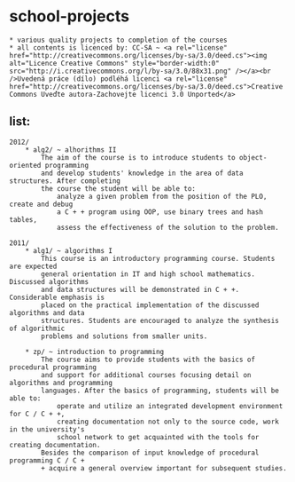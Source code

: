 school-projects
===============

    * various quality projects to completion of the courses
    * all contents is licenced by: CC-SA ~ <a rel="license" href="http://creativecommons.org/licenses/by-sa/3.0/deed.cs"><img alt="Licence Creative Commons" style="border-width:0" src="http://i.creativecommons.org/l/by-sa/3.0/88x31.png" /></a><br />Uvedená práce (dílo) podléhá licenci <a rel="license" href="http://creativecommons.org/licenses/by-sa/3.0/deed.cs">Creative Commons Uveďte autora-Zachovejte licenci 3.0 Unported</a>

list:
-----

    2012/
        * alg2/ ~ alhorithms II
            The aim of the course is to introduce students to object-oriented programming
            and develop students' knowledge in the area of data structures. After completing
            the course the student will be able to:
                analyze a given problem from the position of the PLO, create and debug
                a C + + program using OOP, use binary trees and hash tables,
                assess the effectiveness of the solution to the problem.

    2011/
        * alg1/ ~ algorithms I
            This course is an introductory programming course. Students are expected
            general orientation in IT and high school mathematics. Discussed algorithms
            and data structures will be demonstrated in C + +. Considerable emphasis is
            placed on the practical implementation of the discussed algorithms and data
            structures. Students are encouraged to analyze the synthesis of algorithmic
            problems and solutions from smaller units.

        * zp/ ~ introduction to programming
            The course aims to provide students with the basics of procedural programming
            and support for additional courses focusing detail on algorithms and programming
            languages. After the basics of programming, students will be able to:
                operate and utilize an integrated development environment for C / C + +,
                creating documentation not only to the source code, work in the university's
                school network to get acquainted with the tools for creating documentation.
            Besides the comparison of input knowledge of procedural programming C / C +
            + acquire a general overview important for subsequent studies.

